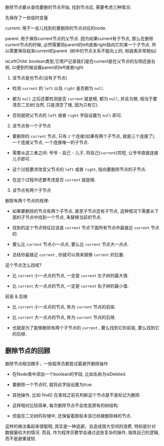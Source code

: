 删除节点要从查找要删的节点开始, 找到节点后, 需要考虑三种情况:

先保存了一些临时变量

current: 用于一会儿找到的要删除的节点对应的node.

parent: 用于保存current节点的父节点. 因为如果current有子节点, 那么在删除current节点的时候, 必然需要将parent的left或者right指向它的某一个子节点. 所以需要保存起来current的parent. (树中的节点关系不能向上的, 和链表非常相似)

isLeftChild: boolean类型,它用户记录我们是在current是在父节点的左侧还是右侧, 以便到时候设置parent的left或者right

1. 该节点是也节点(没有子节点)

- 检测 `current` 的 `left` 以及 `right` 是否都为 `null`.

- 都为 `null` 之后还要检测是否 `current` 就是根, 都为 `null`, 并且为根, 相当于要清空二叉树(当然, 只是清空了根, 因为只有它).

- 否则就把父节点的 `left` 或者 `right` 字段设置为 `null` 即可.

2. 该节点有一个子节点

- 要删除的 `current` 节点, 只有 `2` 个连接(如果有两个子节点, 就是三个连接了), 一个连接父节点, 一个连接唯一的子节点.

- 需要从这三者之间: 爷爷 - 自己 - 儿子, 将自己(`current`)剪短, 让爷爷直接连接儿子即可.

- 这个过程要求改变父节点的 `left` 或者 `right`, 指向要删除节点的子节点.

- 在这个过程中还要考虑是否 `current` 就是根.

3. 该节点有两个子节点

删除有两个节点的规律:

- 如果要删除的节点有两个子节点, 甚至子节点还有子节点, 这种情况下需要从下面的子节点中找到一个节点, 来替换当前的节点.

- 找到的这个节点特征应该是 `current` 节点下面所有节点中最接近 `current` 节点的.

- 要么比 `current` 节点小一点点, 要么比 `current` 节点大一点点.

- 总结你最接近 `current` , 你就可以用来替换 `current` 的位置.

这个节点怎么找呢?

- 比 `current` 小一点点的节点, 一定是 `current` 左子树的最大值.

- 比 `current` 大一点点的节点, 一定是 `current` 右子树的最小值.

前驱 & 后继

- 比 `current` 小一点点的节点, 称为 `current` 节点的前驱.

- 比 `current` 大一点点的节点, 称为 `current` 节点的后继.

- 也就是为了能够删除有两个子节点的 `current` , 要么找到它的前驱, 要么找到它的后继.

## 删除节点的回顾

删除节点相当棘手，一些程序员都尝试着避开删除操作

- 在Node类中添加一个boolean的字段, 比如名称为isDeleted.

- 要删除一个节点时, 就将此字段设置为true.

- 其他操作, 比如 find() 在查找之前先判断这个节点是不是标记为删除.

- 这样相对比较简单, 每次删除节点不会改变原有的树结构.

- 但是在二叉树的存储中, 还保留着那些本该已经被删除掉的节点.

这样的做法看起来很聪明, 其实是一种逃避，会造成很大空间的浪费, 特别是针对数据量较大的情况.
而且, 作为程序员要学会通过这些复杂的操作, 锻炼自己的逻辑, 而不是避重就轻.
